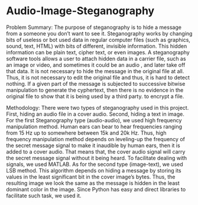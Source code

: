 # Audio-Image-Steganography

Problem Summary: 
The purpose of steganography is to hide a message from a someone you don’t want to see it.  Steganography works by changing bits of useless or bot used data in regular computer files (such as graphics, sound, text, HTML) with bits of different, invisible information. This hidden information can be plain text, cipher text, or even images. A steganography software tools allows a user to attach hidden data in a carrier file, such as an image or video, and sometimes it could be an audio , and later take off that data. It is not necessary to hide the message in the original file at all. Thus, it is not necessary to edit the original file and thus, it is hard to detect nothing. If a given part of the message is subjected to successive bitwise manipulation to generate the cyphertext, then there is no evidence in the original file to show that it is being used by a third party. to encrypt a file.

Methodology:
There were two types of steganography used in this project. First, hiding an audio file in a cover audio. Second, hiding a text in image. For the first Steganography type (audio-audio), we used high frequency manipulation method. Human ears can bear to hear frequencies ranging from 15 Hz up to somewhere between 15k and 20k Hz. Thus, high frequency manipulation method depends on leveling-up the frequency of the secret message signal to make it inaudible by human ears, then it is added to a cover audio. That means that, the cover audio signal will carry the secret message signal without it being heard. To facilitate dealing with signals, we used MATLAB. As for the second type (image-text), we used LSB method. This algorithm depends on hiding a message by storing its values in the least significant bit in the cover image’s bytes. Thus, the resulting image we look the same as the message is hidden in the least dominant color in the image. Since Python has easy and direct libraries to facilitate such task, we used it.

